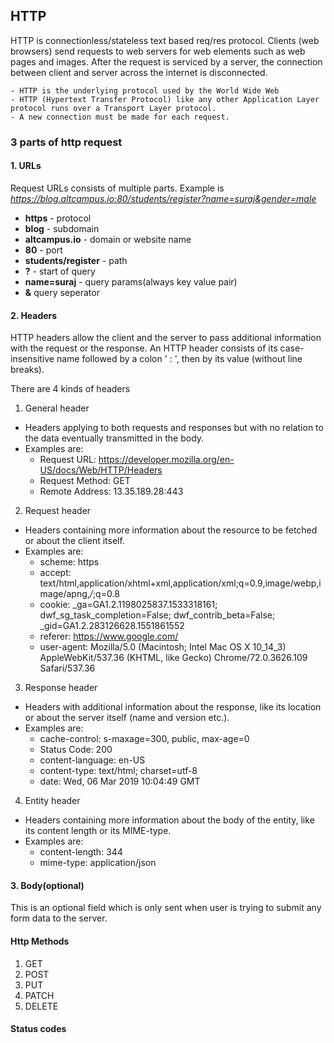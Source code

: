 ## HTTP
HTTP is connectionless/stateless text based req/res protocol. Clients (web browsers) send requests to web servers for web elements such as web pages and images. After the request is serviced by a server, the connection between client and server across the internet is disconnected.

    - HTTP is the underlying protocol used by the World Wide Web
	- HTTP (Hypertext Transfer Protocol) like any other Application Layer protocol runs over a Transport Layer protocol.
    - A new connection must be made for each request.

### 3 parts of http request

#### 1. URLs

Request URLs consists of multiple parts.
Example is *https://blog.altcampus.io:80/students/register?name=suraj&gender=male*
  - **https** - protocol
  - **blog** - subdomain
  - **altcampus.io** - domain or website name
  - **80** - port
  - **students/register** - path
  - **?** - start of query
  - **name=suraj** - query params(always key value pair)
  - **&** query seperator

#### 2. Headers

HTTP headers allow the client and the server to pass additional information with the request or the response. An HTTP header consists of its case-insensitive name followed by a colon ' : ', then by its value (without line breaks).

There are 4 kinds of headers
1. General header
  - Headers applying to both requests and responses but with no relation to the data eventually transmitted in the body.
  - Examples are:
    - Request URL: https://developer.mozilla.org/en-US/docs/Web/HTTP/Headers
    - Request Method: GET 
    - Remote Address: 13.35.189.28:443
2. Request header
  - Headers containing more information about the resource to be fetched or about the client itself.
  - Examples are: 
    - scheme: https
    - accept: text/html,application/xhtml+xml,application/xml;q=0.9,image/webp,image/apng,*/*;q=0.8
    - cookie: _ga=GA1.2.1198025837.1533318161; dwf_sg_task_completion=False; dwf_contrib_beta=False; _gid=GA1.2.283126628.1551861552
    - referer: https://www.google.com/
    - user-agent: Mozilla/5.0 (Macintosh; Intel Mac OS X 10_14_3) AppleWebKit/537.36 (KHTML, like Gecko) Chrome/72.0.3626.109 Safari/537.36
3. Response header
  - Headers with additional information about the response, like its location or about the server itself (name and version etc.).
  - Examples are: 
    - cache-control: s-maxage=300, public, max-age=0
    - Status Code: 200
    - content-language: en-US
    - content-type: text/html; charset=utf-8
    - date: Wed, 06 Mar 2019 10:04:49 GMT
4. Entity header
  - Headers containing more information about the body of the entity, like its content length or its MIME-type.
  - Examples are: 
    - content-length: 344
    - mime-type: application/json
    
#### 3. Body(optional)
This is an optional field which is only sent when user is trying to submit any form data to the server.

#### Http Methods
1. GET
2. POST
3. PUT
4. PATCH
5. DELETE

#### Status codes
